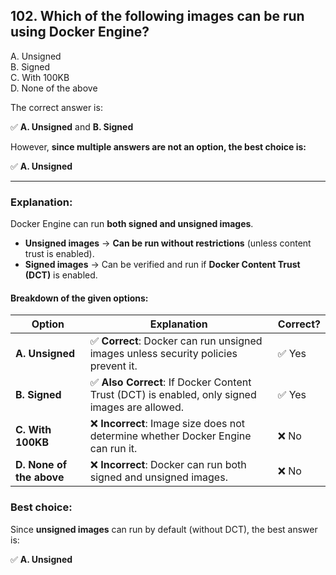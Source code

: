 ## 102. Which of the following images can be run using Docker Engine?
A. Unsigned  
B. Signed  
C. With 100KB  
D. None of the above  


The correct answer is:  

✅ **A. Unsigned** and **B. Signed**  

However, **since multiple answers are not an option, the best choice is:**  

✅ **A. Unsigned**  

---

### Explanation:
Docker Engine can run **both signed and unsigned images**.  

- **Unsigned images** → **Can be run without restrictions** (unless content trust is enabled).  
- **Signed images** → Can be verified and run if **Docker Content Trust (DCT)** is enabled.  

#### Breakdown of the given options:

| Option | Explanation | Correct? |
|---------|------------------------------------------------|------------|
| **A. Unsigned** | ✅ **Correct**: Docker can run unsigned images unless security policies prevent it. | ✅ Yes |
| **B. Signed** | ✅ **Also Correct**: If Docker Content Trust (DCT) is enabled, only signed images are allowed. | ✅ Yes |
| **C. With 100KB** | ❌ **Incorrect**: Image size does not determine whether Docker Engine can run it. | ❌ No |
| **D. None of the above** | ❌ **Incorrect**: Docker can run both signed and unsigned images. | ❌ No |

### Best choice:
Since **unsigned images** can run by default (without DCT), the best answer is:  

✅ **A. Unsigned**
